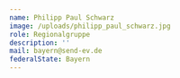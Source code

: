 ```yaml
---
name: Philipp Paul Schwarz
image: /uploads/philipp_paul_schwarz.jpg
role: Regionalgruppe
description: ''
mail: bayern@send-ev.de
federalState: Bayern
---
```


